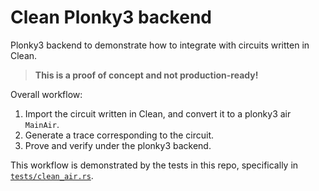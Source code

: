 # Clean Plonky3 backend

Plonky3 backend to demonstrate how to integrate with circuits written in Clean.

> **This is a proof of concept and not production-ready!**

Overall workflow:

1. Import the circuit written in Clean, and convert it to a plonky3 air `MainAir`.
2. Generate a trace corresponding to the circuit.
3. Prove and verify under the plonky3 backend.

This workflow is demonstrated by the tests in this repo, specifically in [`tests/clean_air.rs`](tests/clean_air.rs).
